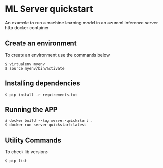 # ML Server quickstart

An example to run a machine learning model in an azureml inference server http docker container

## Create an environment
To create an environment use the commands below
```
$ virtualenv myenv
$ source myenv/bin/activate
```

## Installing dependencies
```
$ pip install -r requirements.txt
```

## Running the APP
```
$ docker build --tag server-quickstart .
$ docker run server-quickstart:latest
```

## Utility Commands
To check lib versions

```
$ pip list
```